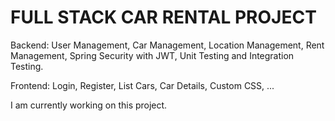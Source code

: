 # FULL STACK CAR RENTAL PROJECT
Backend:
User Management,
Car Management,
Location Management,
Rent Management,
Spring Security with JWT,
Unit Testing and Integration Testing.

Frontend:
Login,
Register,
List Cars,
Car Details,
Custom CSS,
...

I am currently working on this project.

